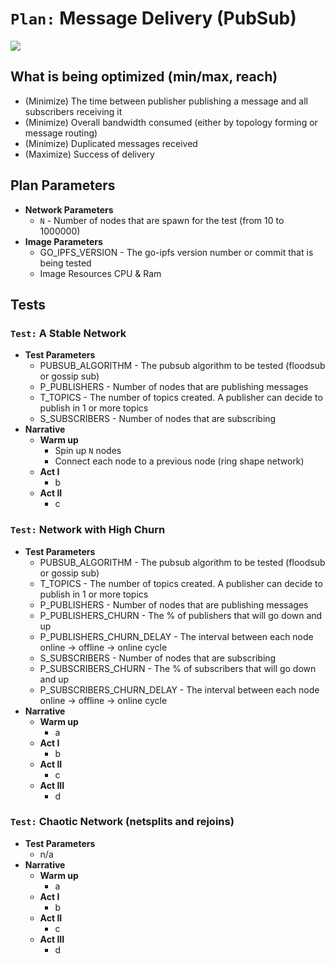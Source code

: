 # `Plan:` Message Delivery (PubSub)

![](https://img.shields.io/badge/status-wip-orange.svg?style=flat-square)

## What is being optimized (min/max, reach)

- (Minimize) The time between publisher publishing a message and all subscribers receiving it
- (Minimize) Overall bandwidth consumed (either by topology forming or message routing)
- (Minimize) Duplicated messages received
- (Maximize) Success of delivery

## Plan Parameters

- **Network Parameters**
  - `N` - Number of nodes that are spawn for the test (from 10 to 1000000)
- **Image Parameters**
  - GO_IPFS_VERSION - The go-ipfs version number or commit that is being tested
  - Image Resources CPU & Ram

## Tests

### `Test:` A Stable Network

- **Test Parameters**
  - PUBSUB_ALGORITHM - The pubsub algorithm to be tested (floodsub or gossip sub)
  - P_PUBLISHERS - Number of nodes that are publishing messages
  - T_TOPICS - The number of topics created. A publisher can decide to publish in 1 or more topics
  - S_SUBSCRIBERS - Number of nodes that are subscribing 
- **Narrative**
  - **Warm up**
    - Spin up `N` nodes
    - Connect each node to a previous node (ring shape network)
  - **Act I**
    - b
  - **Act II**
    - c

### `Test:` Network with High Churn

- **Test Parameters**
  - PUBSUB_ALGORITHM - The pubsub algorithm to be tested (floodsub or gossip sub)
  - T_TOPICS - The number of topics created. A publisher can decide to publish in 1 or more topics
  - P_PUBLISHERS - Number of nodes that are publishing messages
  - P_PUBLISHERS_CHURN - The % of publishers that will go down and up
  - P_PUBLISHERS_CHURN_DELAY - The interval between each node online -> offline -> online cycle
  - S_SUBSCRIBERS - Number of nodes that are subscribing 
  - P_SUBSCRIBERS_CHURN - The % of subscribers that will go down and up
  - P_SUBSCRIBERS_CHURN_DELAY - The interval between each node online -> offline -> online cycle
- **Narrative**
  - **Warm up**
    - a
  - **Act I**
    - b
  - **Act II**
    - c
  - **Act III**
    - d


### `Test:` Chaotic Network (netsplits and rejoins)

- **Test Parameters**
  - n/a
- **Narrative**
  - **Warm up**
    - a
  - **Act I**
    - b
  - **Act II**
    - c
  - **Act III**
    - d
